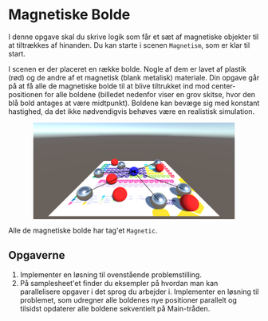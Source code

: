 # Magnetiske Bolde
I denne opgave skal du skrive logik som får et sæt af magnetiske objekter til at tiltrækkes af hinanden. Du kan starte i scenen `Magnetism`, som er klar til start.

I scenen er der placeret en række bolde. Nogle af dem er lavet af plastik (rød) og de andre af et magnetisk (blank metalisk) materiale. Din opgave går på at få alle de magnetiske bolde til at blive tiltrukket ind mod center-positionen for alle boldene (billedet nedenfor viser en grov skitse, hvor den blå bold antages at være midtpunkt). Boldene kan bevæge sig med konstant hastighed, da det ikke nødvendigvis behøves være en realistisk simulation.

<img src="images/magnetism.png" style="width: 80%; display: block; margin: auto;" />

Alle de magnetiske bolde har tag'et `Magnetic`.

## Opgaverne

1. Implementer en løsning til ovenstående problemstilling.
2. På samplesheet'et finder du eksempler på hvordan man kan parallelisere opgaver i det sprog du arbejder i. Implementer en løsning til problemet, som udregner alle boldenes nye positioner parallelt og tilsidst opdaterer alle boldene sekventielt på Main-tråden.